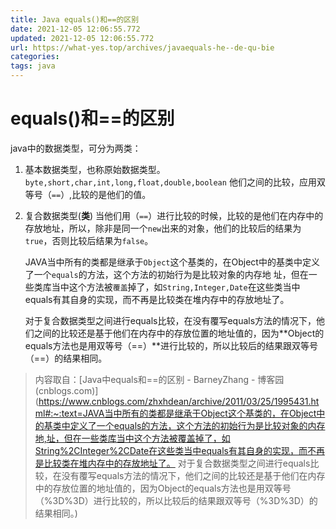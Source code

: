 ```yaml
---
title: Java equals()和==的区别
date: 2021-12-05 12:06:55.772
updated: 2021-12-05 12:06:55.772
url: https://what-yes.top/archives/javaequals-he--de-qu-bie
categories: 
tags: java
---
```


# equals()和==的区别

java中的数据类型，可分为两类：

1. 基本数据类型，也称原始数据类型。`byte,short,char,int,long,float,double,boolean`
    他们之间的比较，应用双等号（`==`）,比较的是他们的值。

2. 复合数据类型(**类**)
    当他们用（`==`）进行比较的时候，比较的是他们在内存中的存放地址，所以，除非是同一个`new`出来的对象，他们的比较后的结果为`true`，否则比较后结果为`false`。

    JAVA当中所有的类都是继承于`Object`这个基类的，在Object中的基类中定义了一个`equals`的方法，这个方法的初始行为是比较对象的内存地 址，但在一些类库当中这个方法被`覆盖`掉了，如`String,Integer,Date`在这些类当中equals有其自身的实现，而不再是比较类在堆内存中的存放地址了。

     对于复合数据类型之间进行equals比较，在没有覆写equals方法的情况下，他们之间的比较还是基于他们在内存中的存放位置的地址值的，因为**Object的equals方法也是用双等号（\==）**进行比较的，所以比较后的结果跟双等号（==）的结果相同。

> 内容取自：[Java中equals和==的区别 - BarneyZhang - 博客园 (cnblogs.com)](https://www.cnblogs.com/zhxhdean/archive/2011/03/25/1995431.html#:~:text=JAVA当中所有的类都是继承于Object这个基类的，在Object中的基类中定义了一个equals的方法，这个方法的初始行为是比较对象的内存地,址，但在一些类库当中这个方法被覆盖掉了，如String%2CInteger%2CDate在这些类当中equals有其自身的实现，而不再是比较类在堆内存中的存放地址了。 对于复合数据类型之间进行equals比较，在没有覆写equals方法的情况下，他们之间的比较还是基于他们在内存中的存放位置的地址值的，因为Object的equals方法也是用双等号（%3D%3D）进行比较的，所以比较后的结果跟双等号（%3D%3D）的结果相同。)

